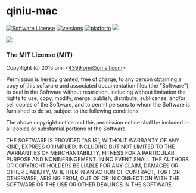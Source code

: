 # qiniu-mac
[![Software License](https://img.shields.io/badge/license-MIT-brightgreen.svg)](LICENSE.txt) 
[![versions](https://img.shields.io/badge/versions%20-%20%200.1-blue.svg)]() [![platform](https://img.shields.io/badge/platform%20-%20osx-lightgrey.svg)]() [![](https://img.shields.io/appveyor/ci/gruntjs/grunt.svg)]()

![](http://sdut-zrt.qiniudn.com/qiniumac.png)

### The MIT License (MIT)

CopyRight (c) 2015 omi  &lt;<a href="4399.omi@gmail.com">4399.omi@gmail.com</a>&gt;

Permission is hereby granted, free of charge, to any person obtaining a copy
of this software and associated documentation files (the "Software"), to deal
in the Software without restriction, including without limitation the rights
to use, copy, modify, merge, publish, distribute, sublicense, and/or sell
copies of the Software, and to permit persons to whom the Software is
furnished to do so, subject to the following conditions:

The above copyright notice and this permission notice shall be included in
all copies or substantial portions of the Software.

THE SOFTWARE IS PROVIDED "AS IS", WITHOUT WARRANTY OF ANY KIND, EXPRESS OR
IMPLIED, INCLUDING BUT NOT LIMITED TO THE WARRANTIES OF MERCHANTABILITY,
FITNESS FOR A PARTICULAR PURPOSE AND NONINFRINGEMENT. IN NO EVENT SHALL THE
AUTHORS OR COPYRIGHT HOLDERS BE LIABLE FOR ANY CLAIM, DAMAGES OR OTHER
LIABILITY, WHETHER IN AN ACTION OF CONTRACT, TORT OR OTHERWISE, ARISING FROM,
OUT OF OR IN CONNECTION WITH THE SOFTWARE OR THE USE OR OTHER DEALINGS IN
THE SOFTWARE.

